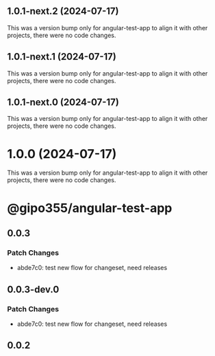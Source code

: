 ## 1.0.1-next.2 (2024-07-17)

This was a version bump only for angular-test-app to align it with other projects, there were no code changes.

## 1.0.1-next.1 (2024-07-17)

This was a version bump only for angular-test-app to align it with other projects, there were no code changes.

## 1.0.1-next.0 (2024-07-17)

This was a version bump only for angular-test-app to align it with other projects, there were no code changes.

# 1.0.0 (2024-07-17)

This was a version bump only for angular-test-app to align it with other projects, there were no code changes.

# @gipo355/angular-test-app

## 0.0.3

### Patch Changes

- abde7c0: test new flow for changeset, need releases

## 0.0.3-dev.0

### Patch Changes

- abde7c0: test new flow for changeset, need releases

## 0.0.2
